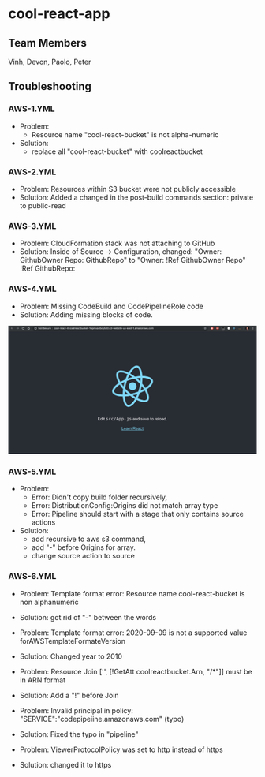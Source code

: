 # cool-react-app

## Team Members

Vinh, Devon, Paolo, Peter

## Troubleshooting

### AWS-1.YML

- Problem: 
  - Resource name "cool-react-bucket" is not alpha-numeric
- Solution: 
  - replace all "cool-react-bucket" with coolreactbucket

### AWS-2.YML

- Problem: Resources within S3 bucket were not publicly accessible
- Solution: Added a changed in the post-build commands section: private to  public-read


### AWS-3.YML

- Problem: CloudFormation stack was not attaching to GitHub 
- Solution: Inside of Source -> Configuration, changed:
"Owner: GithubOwner 
Repo: GithubRepo" 
to 
"Owner: !Ref GithubOwner 
Repo" !Ref GithubRepo:


### AWS-4.YML

- Problem: Missing CodeBuild and CodePipelineRole code
- Solution: Adding missing blocks of code.

![yaml-4](assets/yaml-4-deployed.png)

### AWS-5.YML

- Problem: 
  - Error: Didn't copy build folder recursively, 
  - Error: DistributionConfig:Origins did not match array type
  - Error: Pipeline should start with a stage that only contains source actions 
- Solution: 
  - add recursive to aws s3 command, 
  - add "-" before Origins for array.
  - change source action to source

### AWS-6.YML
- Problem: Template format error: Resource name cool-react-bucket is non alphanumeric
- Solution: got rid of "-" between the words

- Problem: Template format error: 2020-09-09 is not a supported value forAWSTemplateFormateVersion
- Solution: Changed year to 2010

- Problem: Resource Join ['', [!GetAtt coolreactbucket.Arn, "/*"]] must be in ARN format
- Solution: Add a "!" before Join
  
- Problem: Invalid principal in policy: "SERVICE":"codepipeiine.amazonaws.com" (typo)
- Solution: Fixed the typo in "pipeline"

- Problem: ViewerProtocolPolicy was set to http instead of https
- Solution: changed it to https
